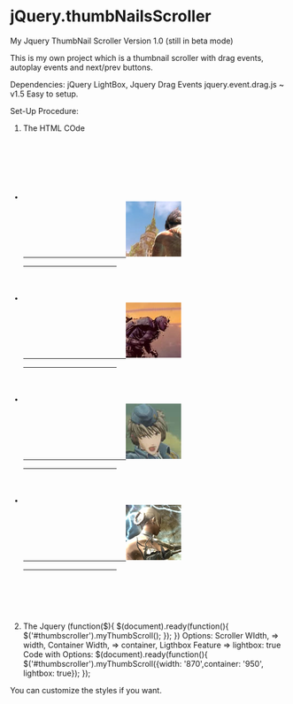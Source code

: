 jQuery.thumbNailsScroller
=========================

My Jquery ThumbNail Scroller Version 1.0
(still in beta mode)

This is my own project which is a thumbnail scroller with drag events, autoplay events and next/prev buttons.

Dependencies: jQuery LightBox, Jquery Drag Events jquery.event.drag.js ~ v1.5 
Easy to setup.

Set-Up Procedure:
 1. The HTML COde
<pre> 
<div id="thumbscroller">
    <ul>
  			<li><a href="#">
					  <img src="images/image_01_thumb.jpg">
					</a>
				</li>
				<li><a href="#">
					  <img src="images/image_02_thumb.jpg">
					</a>
				</li>
				<li><a href="#">
					  <img src="images/image_03_thumb.jpg">
					</a>
				</li>
				<li><a href="#">
					  <img src="images/image_04_thumb.jpg">
					</a>
   </ul>
 </div>
</pre>

 2. The Jquery
    (function($){
  	  $(document).ready(function(){
		  	$('#thumbscroller').myThumbScroll();
		  });
    })
   Options: Scroller WIdth, => width, Container Width, => container, Ligthbox Feature => lightbox: true
   Code with Options:
    $(document).ready(function(){
  	  	$('#thumbscroller').myThumbScroll({width: '870',container: '950', lightbox: true});
		  });

 You can customize the styles if you want.
